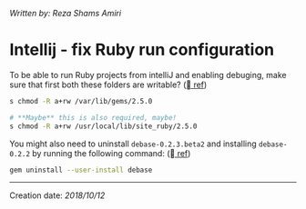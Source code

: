 _Written by: Reza Shams Amiri_
# Intellij - fix Ruby run configuration

To be able to run Ruby projects from intelliJ and enabling debuging, make sure that first both these folders are writable? ([ ref][RNGFEIRCFIRPSO])

``` sh
s chmod -R a+rw /var/lib/gems/2.5.0 

# **Maybe** this is also required, maybe!
s chmod -R a+rw /usr/local/lib/site_ruby/2.5.0 
```

You might also need to uninstall `debase-0.2.3.beta2` and installing `debase-0.2.2` by running the following command: ([ ref][IIDNFI6DDG])
``` sh
gem uninstall --user-install debase
```

* * *
Creation date: _2018/10/12_

[IIDNFI6DDG]: https://github.com/denofevil/debase/issues/64#issuecomment-421379092
[RNGFEIRCFIRPSO]: https://stackoverflow.com/questions/26592049/no-gemfile-found-error-in-run-configurations-for-intellij-ruby-plugin